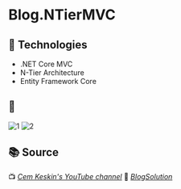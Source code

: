 # Blog.NTierMVC

## 🚀 Technologies  
- .NET Core MVC  
- N-Tier Architecture  
- Entity Framework Core  

## 📸 
![1](https://github.com/user-attachments/assets/dc9ccc4b-5a96-4274-9f89-6053efe2ea67)
![2](https://github.com/user-attachments/assets/3f7a1c16-10d6-4df0-af0b-ae5535a17816)

## 📚 Source  
📺 *[Cem Keskin's YouTube channel](https://www.youtube.com/watch?v=Lpo0avv3g-Q&list=PLrSCwxkucNmxFrrAsGm14Z-5Cu52MKrNr)*
🐙 *[BlogSolution](https://github.com/cemkeskin12/YoutubeBlog-.Net-Core-6-Blog-Projesi)*
